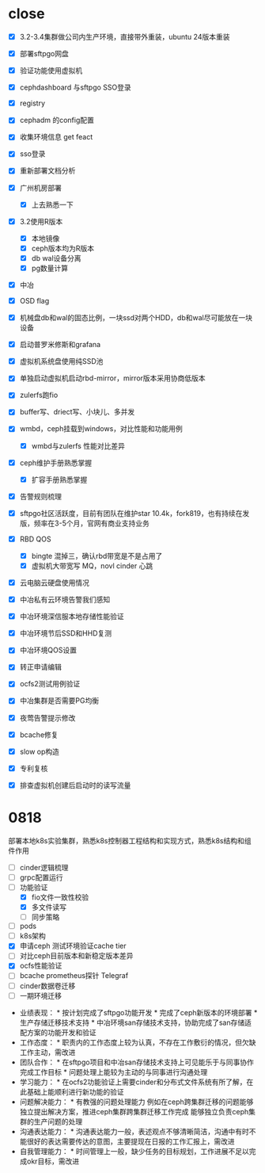 # close
- [x] 3.2-3.4集群做公司内生产环境，直接带外重装，ubuntu 24版本重装  
- [x] 部署sftpgo网盘  
- [x] 验证功能使用虚拟机  
- [x] cephdashboard 与sftpgo SSO登录  
- [x] registry  
- [x] cephadm 的config配置  
- [x] 收集环境信息 get feact
- [x] sso登录
- [x] 重新部署文档分析
- [x] 广州机房部署
	- [x] 上去熟悉一下
- [x] 3.2使用R版本
	- [x] 本地镜像
	- [x] ceph版本均为R版本
	- [x] db wal设备分离
	- [x] pg数量计算
- [x] 中冶
- [x] OSD flag
- [x] 机械盘db和wal的固态比例，一块ssd对两个HDD，db和wal尽可能放在一块设备
- [x] 启动普罗米修斯和grafana
- [x] 虚拟机系统盘使用纯SSD池
- [x] 单独启动虚拟机启动rbd-mirror，mirror版本采用协商低版本
- [x] zulerfs跑fio
- [x] buffer写、driect写、小块儿、多并发
- [x] wmbd，ceph挂载到windows，对比性能和功能用例
	- [x] wmbd与zulerfs 性能对比差异
- [x] ceph维护手册熟悉掌握
	- [x] 扩容手册熟悉掌握
- [x] 告警规则梳理
- [x] sftpgo社区活跃度，目前有团队在维护star 10.4k，fork819，也有持续在发版，频率在3-5个月，官网有商业支持业务
- [x] RBD QOS 
	- [x] bingte 混掉三，确认rbd带宽是不是占用了
	- [x] 虚拟机大带宽写 MQ，novl cinder 心跳
- [x] 云电脑云硬盘使用情况
- [x] 中冶私有云环境告警我们感知
- [x] 中冶环境深信服本地存储性能验证
- [x] 中冶环境节后SSD和HHD复测
- [x] 中冶环境QOS设置
- [x] 转正申请编辑
- [x] ocfs2测试用例验证
- [x] 中冶集群是否需要PG均衡

- [x] 夜莺告警提示修改
- [x] bcache修复
- [x] slow op构造
- [x] 专利复核
- [x] 排查虚拟机创建后启动时的读写流量
# 0818
部署本地k8s实验集群，熟悉k8s控制器工程结构和实现方式，熟悉k8s结构和组件作用
- [ ] cinder逻辑梳理
- [ ] grpc配置运行
- [ ] 功能验证
	- [x] fio文件一致性校验
	- [x] 多文件读写
	- [ ] 同步策略
- [ ] pods
- [ ] k8s架构
- [x] 申请ceph 测试环境验证cache tier
- [ ] 对比ceph目前版本和新稳定版本差异
- [x] ocfs性能验证
- [ ] bcache prometheus探针 Telegraf
- [ ] cinder数据卷迁移
- [ ] 一期环境迁移

- 业绩表现： * 按计划完成了sftpgo功能开发 * 完成了ceph新版本的环境部署 * 生产存储迁移技术支持 * 中冶环境san存储技术支持，协助完成了san存储适配方案的功能开发和验证
- 工作态度： * 职责内的工作态度上较为认真，不存在工作敷衍的情况，但欠缺工作主动，需改进
- 团队合作： * 在sftpgo项目和中冶san存储技术支持上可见能乐于与同事协作完成工作目标 * 问题处理上能较为主动的与同事进行沟通处理
- 学习能力： * 在ocfs2功能验证上需要cinder和分布式文件系统有所了解，在此基础上能顺利进行新功能的验证
- 问题解决能力： * 有教强的问题处理能力 例如在ceph跨集群迁移的问题能够独立提出解决方案，推进ceph集群跨集群迁移工作完成 能够独立负责ceph集群的生产问题的处理
- 沟通表达能力： * 沟通表达能力一般，表述观点不够清晰简洁，沟通中有时不能很好的表达需要传达的意图，主要提现在日报的工作汇报上，需改进
- 自我管理能力： * 时间管理上一般，缺少任务的目标规划，工作进展不足以完成okr目标，需改进
